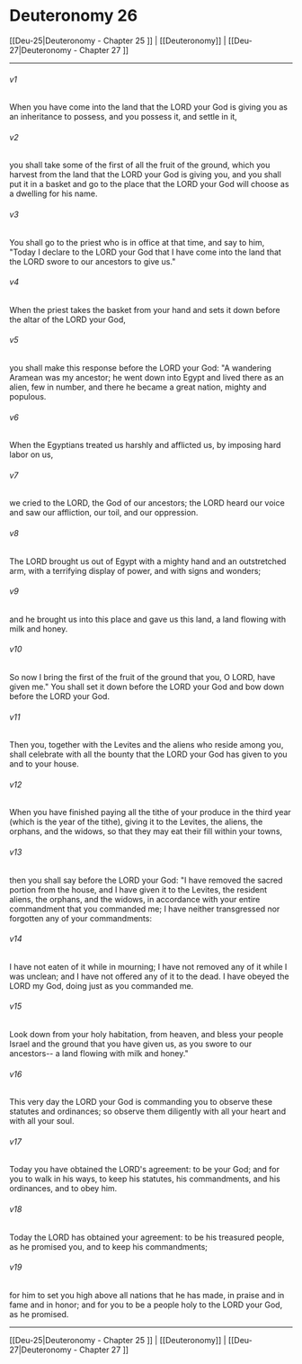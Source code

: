 # Deuteronomy 26

[[Deu-25|Deuteronomy - Chapter 25 ]] | [[Deuteronomy]] | [[Deu-27|Deuteronomy - Chapter 27 ]]
***

###### v1
When you have come into the land that the LORD your God is giving you as an inheritance to possess, and you possess it, and settle in it,
###### v2
you shall take some of the first of all the fruit of the ground, which you harvest from the land that the LORD your God is giving you, and you shall put it in a basket and go to the place that the LORD your God will choose as a dwelling for his name.
###### v3
You shall go to the priest who is in office at that time, and say to him, "Today I declare to the LORD your God that I have come into the land that the LORD swore to our ancestors to give us."
###### v4
When the priest takes the basket from your hand and sets it down before the altar of the LORD your God,
###### v5
you shall make this response before the LORD your God: "A wandering Aramean was my ancestor; he went down into Egypt and lived there as an alien, few in number, and there he became a great nation, mighty and populous.
###### v6
When the Egyptians treated us harshly and afflicted us, by imposing hard labor on us,
###### v7
we cried to the LORD, the God of our ancestors; the LORD heard our voice and saw our affliction, our toil, and our oppression.
###### v8
The LORD brought us out of Egypt with a mighty hand and an outstretched arm, with a terrifying display of power, and with signs and wonders;
###### v9
and he brought us into this place and gave us this land, a land flowing with milk and honey.
###### v10
So now I bring the first of the fruit of the ground that you, O LORD, have given me." You shall set it down before the LORD your God and bow down before the LORD your God.
###### v11
Then you, together with the Levites and the aliens who reside among you, shall celebrate with all the bounty that the LORD your God has given to you and to your house.
###### v12
When you have finished paying all the tithe of your produce in the third year (which is the year of the tithe), giving it to the Levites, the aliens, the orphans, and the widows, so that they may eat their fill within your towns,
###### v13
then you shall say before the LORD your God: "I have removed the sacred portion from the house, and I have given it to the Levites, the resident aliens, the orphans, and the widows, in accordance with your entire commandment that you commanded me; I have neither transgressed nor forgotten any of your commandments:
###### v14
I have not eaten of it while in mourning; I have not removed any of it while I was unclean; and I have not offered any of it to the dead. I have obeyed the LORD my God, doing just as you commanded me.
###### v15
Look down from your holy habitation, from heaven, and bless your people Israel and the ground that you have given us, as you swore to our ancestors-- a land flowing with milk and honey."
###### v16
This very day the LORD your God is commanding you to observe these statutes and ordinances; so observe them diligently with all your heart and with all your soul.
###### v17
Today you have obtained the LORD's agreement: to be your God; and for you to walk in his ways, to keep his statutes, his commandments, and his ordinances, and to obey him.
###### v18
Today the LORD has obtained your agreement: to be his treasured people, as he promised you, and to keep his commandments;
###### v19
for him to set you high above all nations that he has made, in praise and in fame and in honor; and for you to be a people holy to the LORD your God, as he promised.

***

[[Deu-25|Deuteronomy - Chapter 25 ]] | [[Deuteronomy]] | [[Deu-27|Deuteronomy - Chapter 27 ]]

